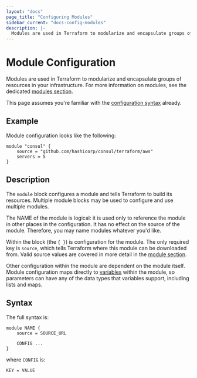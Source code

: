 ```yaml
---
layout: "docs"
page_title: "Configuring Modules"
sidebar_current: "docs-config-modules"
description: |-
  Modules are used in Terraform to modularize and encapsulate groups of resources in your infrastructure. For more information on modules, see the dedicated modules section.
---
```


# Module Configuration

Modules are used in Terraform to modularize and encapsulate groups of
resources in your infrastructure. For more information on modules, see
the dedicated
[modules section](/docs/modules/index.html).

This page assumes you're familiar with the
[configuration syntax](/docs/configuration/syntax.html)
already.

## Example

Module configuration looks like the following:

```
module "consul" {
	source = "github.com/hashicorp/consul/terraform/aws"
	servers = 5
}
```

## Description

The `module` block configures a module and tells Terraform to build
its resources. Multiple module blocks may be used to configure and use
multiple modules.

The NAME of the module is logical: it is used only to reference the
module in other places in the configuration. It has no effect on the
source of the module. Therefore, you may name modules whatever you'd like.

Within the block (the `{ }`) is configuration for the module.
The only required key is `source`, which tells Terraform where this module
can be downloaded from. Valid source values are covered in more detail
in the
[module section](/docs/modules/index.html).

Other configuration within the module are dependent on the module itself.
Module configuration maps directly to
[variables](/docs/configuration/variables.html) within the module, so
parameters can have any of the data types that variables support, including
lists and maps.

## Syntax

The full syntax is:

```
module NAME {
	source = SOURCE_URL

	CONFIG ...
}
```

where `CONFIG` is:

```
KEY = VALUE
```
